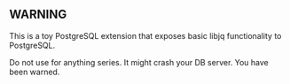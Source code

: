 ## WARNING

This is a toy PostgreSQL extension that exposes basic libjq functionality to PostgreSQL.

Do not use for anything series. It might crash your DB server. You have been warned.
